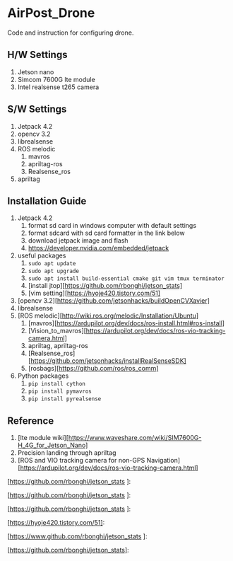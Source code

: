 # AirPost_Drone

Code and instruction for configuring drone.

## H/W Settings

1. Jetson nano
2. Simcom 7600G lte module
3. Intel realsense t265 camera

## S/W Settings

1. Jetpack 4.2
2. opencv 3.2
3. librealsense
4. ROS melodic
   1. mavros
   2. apriltag-ros
   3. Realsense_ros
5. apriltag

## Installation Guide

1. Jetpack 4.2
   1. format sd card in windows computer with default settings
   2. format sdcard with sd card formatter in the link below
   3. download jetpack image and flash
   4. https://developer.nvidia.com/embedded/jetpack
2. useful packages
   1. ```sudo apt update```
   2. ```sudo apt upgrade```
   3. ```sudo apt install build-essential cmake git vim tmux terminator```
   4. [install jtop][https://github.com/rbonghi/jetson_stats]
   5. [vim setting][https://hyoje420.tistory.com/51]
3. [opencv 3.2][https://github.com/jetsonhacks/buildOpenCVXavier]
4. librealsense
5. [ROS melodic][http://wiki.ros.org/melodic/Installation/Ubuntu]
   1. [mavros][https://ardupilot.org/dev/docs/ros-install.html#ros-install]
   2. [Vision_to_mavros][https://ardupilot.org/dev/docs/ros-vio-tracking-camera.html]
   3. apriltag, apriltag-ros
   4. [Realsense_ros][https://github.com/jetsonhacks/installRealSenseSDK]
   5. [rosbags][https://github.com/ros/ros_comm]
6. Python packages
   1. ```pip install cython```
   2. ```pip install pymavros```
   3. ```pip install pyrealsense```

## Reference

1. [lte module wiki][https://www.waveshare.com/wiki/SIM7600G-H_4G_for_Jetson_Nano]
2. Precision landing through apriltag
3. [ROS and VIO tracking camera for non-GPS Navigation][https://ardupilot.org/dev/docs/ros-vio-tracking-camera.html]

[https://github.com/rbonghi/jetson_stats ]:

[https://github.com/rbonghi/jetson_stats ]:

[https://github.com/rbonghi/jetson_stats ]:

[https://hyoje420.tistory.com/51]:

[https://www.github.com/rbonghi/jetson_stats ]: 

[https://github.com/rbonghi/jetson_stats]: